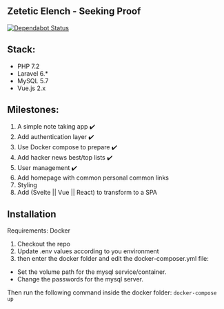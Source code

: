 Zetetic Elench - Seeking Proof
---

[![Dependabot Status](https://api.dependabot.com/badges/status?host=github&repo=elvispt/zeteticelench)](https://dependabot.com)

## Stack:
- PHP 7.2
- Laravel 6.*
- MySQL 5.7
- Vue.js 2.x

## Milestones:

1. A simple note taking app ✔️
2. Add authentication layer ✔️
3. Use Docker compose to prepare ✔️
4. Add hacker news best/top lists ✔️
5. User management ✔️
6. Add homepage with common personal common links
7. Styling
8. Add (Svelte || Vue || React) to transform to a SPA

## Installation

Requirements: Docker

1. Checkout the repo
2. Update .env values according to you environment
3. then enter the docker folder and edit the docker-composer.yml file:
  - Set the volume path for the mysql service/container.
  - Change the passwords for the mysql server.

Then run the following command inside the docker folder:
`docker-compose up`
